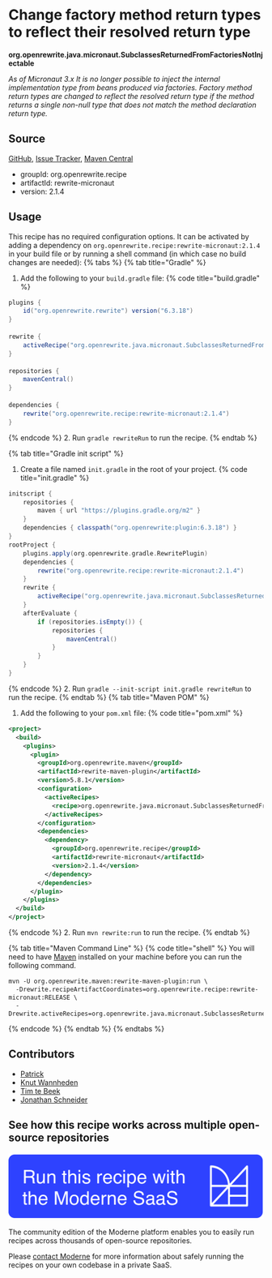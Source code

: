 # Change factory method return types to reflect their resolved return type

**org.openrewrite.java.micronaut.SubclassesReturnedFromFactoriesNotInjectable**

_As of Micronaut 3.x It is no longer possible to inject the internal implementation type from beans produced via factories. Factory method return types are changed to reflect the resolved return type if the method returns a single non-null type that does not match the method declaration return type._

## Source

[GitHub](https://github.com/openrewrite/rewrite-micronaut/blob/main/src/main/java/org/openrewrite/java/micronaut/SubclassesReturnedFromFactoriesNotInjectable.java), [Issue Tracker](https://github.com/openrewrite/rewrite-micronaut/issues), [Maven Central](https://central.sonatype.com/artifact/org.openrewrite.recipe/rewrite-micronaut/2.1.4/jar)

* groupId: org.openrewrite.recipe
* artifactId: rewrite-micronaut
* version: 2.1.4


## Usage

This recipe has no required configuration options. It can be activated by adding a dependency on `org.openrewrite.recipe:rewrite-micronaut:2.1.4` in your build file or by running a shell command (in which case no build changes are needed): 
{% tabs %}
{% tab title="Gradle" %}
1. Add the following to your `build.gradle` file:
{% code title="build.gradle" %}
```groovy
plugins {
    id("org.openrewrite.rewrite") version("6.3.18")
}

rewrite {
    activeRecipe("org.openrewrite.java.micronaut.SubclassesReturnedFromFactoriesNotInjectable")
}

repositories {
    mavenCentral()
}

dependencies {
    rewrite("org.openrewrite.recipe:rewrite-micronaut:2.1.4")
}
```
{% endcode %}
2. Run `gradle rewriteRun` to run the recipe.
{% endtab %}

{% tab title="Gradle init script" %}
1. Create a file named `init.gradle` in the root of your project.
{% code title="init.gradle" %}
```groovy
initscript {
    repositories {
        maven { url "https://plugins.gradle.org/m2" }
    }
    dependencies { classpath("org.openrewrite:plugin:6.3.18") }
}
rootProject {
    plugins.apply(org.openrewrite.gradle.RewritePlugin)
    dependencies {
        rewrite("org.openrewrite.recipe:rewrite-micronaut:2.1.4")
    }
    rewrite {
        activeRecipe("org.openrewrite.java.micronaut.SubclassesReturnedFromFactoriesNotInjectable")
    }
    afterEvaluate {
        if (repositories.isEmpty()) {
            repositories {
                mavenCentral()
            }
        }
    }
}
```
{% endcode %}
2. Run `gradle --init-script init.gradle rewriteRun` to run the recipe.
{% endtab %}
{% tab title="Maven POM" %}
1. Add the following to your `pom.xml` file:
{% code title="pom.xml" %}
```xml
<project>
  <build>
    <plugins>
      <plugin>
        <groupId>org.openrewrite.maven</groupId>
        <artifactId>rewrite-maven-plugin</artifactId>
        <version>5.8.1</version>
        <configuration>
          <activeRecipes>
            <recipe>org.openrewrite.java.micronaut.SubclassesReturnedFromFactoriesNotInjectable</recipe>
          </activeRecipes>
        </configuration>
        <dependencies>
          <dependency>
            <groupId>org.openrewrite.recipe</groupId>
            <artifactId>rewrite-micronaut</artifactId>
            <version>2.1.4</version>
          </dependency>
        </dependencies>
      </plugin>
    </plugins>
  </build>
</project>
```
{% endcode %}
2. Run `mvn rewrite:run` to run the recipe.
{% endtab %}

{% tab title="Maven Command Line" %}
{% code title="shell" %}
You will need to have [Maven](https://maven.apache.org/download.cgi) installed on your machine before you can run the following command.

```shell
mvn -U org.openrewrite.maven:rewrite-maven-plugin:run \
  -Drewrite.recipeArtifactCoordinates=org.openrewrite.recipe:rewrite-micronaut:RELEASE \
  -Drewrite.activeRecipes=org.openrewrite.java.micronaut.SubclassesReturnedFromFactoriesNotInjectable
```
{% endcode %}
{% endtab %}
{% endtabs %}

## Contributors
* [Patrick](mailto:patway99@gmail.com)
* [Knut Wannheden](mailto:knut@moderne.io)
* [Tim te Beek](mailto:tim@moderne.io)
* [Jonathan Schneider](mailto:jkschneider@gmail.com)


## See how this recipe works across multiple open-source repositories

[![Moderne Link Image](/.gitbook/assets/ModerneRecipeButton.png)](https://app.moderne.io/recipes/org.openrewrite.java.micronaut.SubclassesReturnedFromFactoriesNotInjectable)

The community edition of the Moderne platform enables you to easily run recipes across thousands of open-source repositories.

Please [contact Moderne](https://moderne.io/product) for more information about safely running the recipes on your own codebase in a private SaaS.
